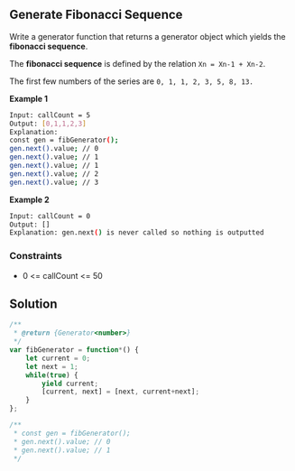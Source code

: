 
##   Generate Fibonacci Sequence

Write a generator function that returns a generator object which yields the **fibonacci sequence**.

The **fibonacci sequence** is defined by the relation ```Xn = Xn-1 + Xn-2```.

The first few numbers of the series are ```0, 1, 1, 2, 3, 5, 8, 13.```
 

**Example 1**
```bash
Input: callCount = 5
Output: [0,1,1,2,3]
Explanation:
const gen = fibGenerator();
gen.next().value; // 0
gen.next().value; // 1
gen.next().value; // 1
gen.next().value; // 2
gen.next().value; // 3
```

**Example 2**
```bash
Input: callCount = 0
Output: []
Explanation: gen.next() is never called so nothing is outputted
```

### Constraints

- 0 <= callCount <= 50


## Solution

```javascript
/**
 * @return {Generator<number>}
 */
var fibGenerator = function*() {
    let current = 0;
    let next = 1;
    while(true) {
        yield current;
        [current, next] = [next, current+next];
    }
};

/**
 * const gen = fibGenerator();
 * gen.next().value; // 0
 * gen.next().value; // 1
 */
```

